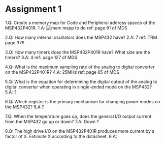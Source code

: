 # Assignment 1
1.Q: Create a memory map for Code and Peripheral address spaces of the
   MSP432P401R.
1.A: ![mem mapp](images/mem_map.jpg) to do
ref: page 91 of MDS

2.Q: How many internal oscillators does the MSP432 have?
2.A: 7
ref: TRM page 379

3.Q: How many timers does the MSP432P401R have? What size are the timers?
3.A:  4
ref: page 127 of MDS

4.Q: What is the maximum sampling rate of the analog to digital converter on the MSP432P401R?
4.A: 25MHz 
ref: page 65 of MDS

5.Q: What is the equation for determining the digital output of the analog to digital converter when operating in single-ended mode on the MSP432?
5.A: ?

6.Q: Which register is the primary mechanism for changing power modes on the MSP432?
6.A:?

7.Q: When the temperature goes up, does the general I/O output current from the MSP432 go up or down?
7.A: Down ? 


8.Q: The high drive I/O on the MSP432P401R produces more current by a factor of X. Estimate X according to the datasheet.
8.A: 



